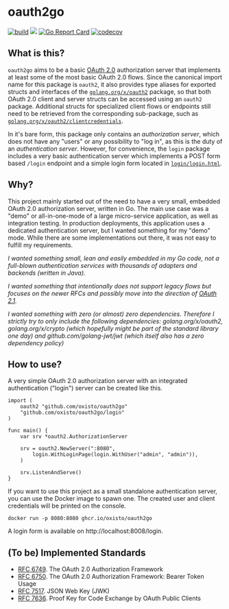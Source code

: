 # oauth2go

[![build](https://github.com/oxisto/oauth2go/actions/workflows/build.yml/badge.svg)](https://github.com/oxisto/oauth2go/actions/workflows/build.yml)
[![](https://godoc.org/github.com/oxisto/oauth2go?status.svg)](https://pkg.go.dev/github.com/oxisto/oauth2go)
[![Go Report Card](https://goreportcard.com/badge/github.com/oxisto/oauth2go)](https://goreportcard.com/report/github.com/oxisto/oauth2go)
[![codecov](https://codecov.io/gh/oxisto/oauth2go/branch/main/graph/badge.svg)](https://codecov.io/gh/oxisto/oauth2go)


## What is this?

`oauth2go` aims to be a basic [OAuth 2.0](https://datatracker.ietf.org/doc/html/rfc6749) authorization server that implements at least some of the most basic OAuth 2.0 flows. Since the canonical import name for this package is `oauth2`, it also provides type aliases for exported structs and interfaces of the [`golang.org/x/oauth2`](https://pkg.go.dev/golang.org/x/oauth2) package, so that both OAuth 2.0 client and server structs can be accessed using an `oauth2` package. Additional structs for specialized client flows or endpoints still need to be retrieved from the corresponding sub-package, such as [`golang.org/x/oauth2/clientcredentials`](https://pkg.go.dev/golang.org/x/oauth2/clientcredentials).

In it's bare form, this package only contains an *authorization server*, which does not have any "users" or any possibility to "log in", as this is the duty of an *authentication server*. However, for convenience, the `login` package includes a very basic authentication server which implements a POST form based `/login` endpoint and a simple login form located in [`login/login.html`](login/login.html).

## Why?

This project mainly started out of the need to have a very small, embedded OAuth 2.0 authorization server, written in Go. The main use case was a "demo" or all-in-one-mode of a large micro-service application, as well as integration testing. In production deployments, this application uses a dedicated authentication server, but I wanted something for my "demo" mode. While there are some implementations out there, it was not easy to fulfill my requirements.

*I wanted something small, lean and easily embedded in my Go code, not a full-blown authentication services with thousands of adapters and backends (written in Java).*

*I wanted something that intentionally does not support legacy flows but focuses on the newer RFCs and possibly move into the direction of [OAuth 2.1](https://datatracker.ietf.org/doc/html/draft-ietf-oauth-v2-1-04).*

*I wanted something with zero (or almost) zero dependencies. Therefore I strictly try to only include the following dependencies: golang.org/x/oauth2, golang.org/x/crypto (which hopefully might be part of the standard library one day) and github.com/golang-jwt/jwt (which itself also has a zero dependency policy)*

## How to use?

A very simple OAuth 2.0 authorization server with an integrated authentication ("login") server can be created like this.

```golang
import (
    oauth2 "github.com/oxisto/oauth2go"
    "github.com/oxisto/oauth2go/login"
)

func main() {
    var srv *oauth2.AuthorizationServer

    srv = oauth2.NewServer(":8080",
        login.WithLoginPage(login.WithUser("admin", "admin")),
    )

    srv.ListenAndServe()
}
```

If you want to use this project as a small standalone authentication server, you can use the Docker image to spawn one. The created user and client credentials will be printed on the console.

```
docker run -p 8080:8080 ghcr.io/oxisto/oauth2go
```

A login form is available on http://localhost:8008/login.


## (To be) Implemented Standards

* [RFC 6749](https://datatracker.ietf.org/doc/html/rfc6749). The OAuth 2.0 Authorization Framework
* [RFC 6750](https://datatracker.ietf.org/doc/html/rfc6750). The OAuth 2.0 Authorization Framework: Bearer Token Usage
* [RFC 7517](https://datatracker.ietf.org/doc/html/rfc7517). JSON Web Key (JWK)
* [RFC 7636](https://datatracker.ietf.org/doc/html/rfc7636). Proof Key for Code Exchange by OAuth Public Clients
